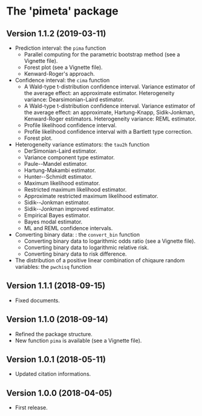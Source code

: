 
# The 'pimeta' package


## Version 1.1.2 (2019-03-11)

* Prediction interval: the `pima` function
    - Parallel computing for the parametric bootstrap method (see a Vignette file).
    - Forest plot (see a Vignette file).
    - Kenward-Roger's approach.
* Confidence interval: the `cima` function
    - A Wald-type t-distribution confidence interval.
      Variance estimator of the average effect: an approximate estimator.
      Heterogeneity variance: Dearsimonian-Laird estimator.
    - A Wald-type t-distribution confidence interval.
      Variance estimator of the average effect: an approximate, Hartung-Knapp, Sidik-Jonkman, Kenward-Roger estimators.
      Heterogeneity variance: REML estimator.
    - Profile likelihood confidence interval.
    - Profile likelihood confidence interval with a Bartlett type correction.
    - Forest plot.
* Heterogeneity variance estimators: the `tau2h` function
    - DerSimonian-Laird estimator.
    - Variance component type estimator.
    - Paule--Mandel estimator.
    - Hartung-Makambi estimator.
    - Hunter--Schmidt estimator.
    - Maximum likelihood estimator.
    - Restricted maximum likelihood estimator.
    - Approximate restricted maximum likelihood estimator.
    - Sidik--Jonkman estimator.
    - Sidik--Jonkman improved estimator.
    - Empirical Bayes estimator.
    - Bayes modal estimator.
    - ML and REML confidence intervals.
* Converting binary data: : the `convert_bin` function
    - Converting binary data to logarithmic odds ratio (see a Vignette file).
    - Converting binary data to logarithmic relative risk.
    - Converting binary data to risk difference.
* The distribution of a positive linear combination of chiqaure random variables: the `pwchisq` function


## Version 1.1.1 (2018-09-15)

* Fixed documents.


## Version 1.1.0 (2018-09-14)

* Refined the package structure.
* New function `pima` is available (see a Vignette file).


## Version 1.0.1 (2018-05-11)

* Updated citation informations.


## Version 1.0.0 (2018-04-05)

* First release.

